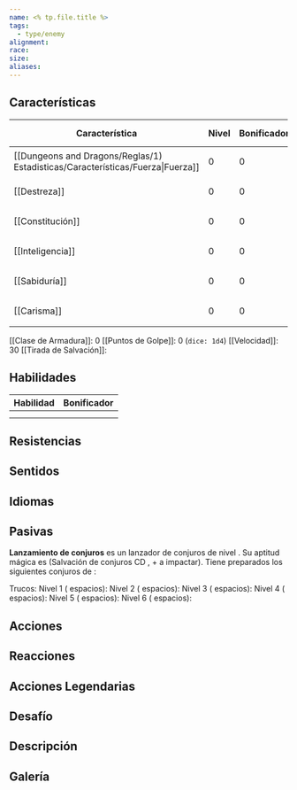 ```yaml
---
name: <% tp.file.title %>
tags:
  - type/enemy
alignment: 
race: 
size: 
aliases:
---
```


## Características

| Característica                                                                 | Nivel | Bonificador | Lanzar dado      |
| ------------------------------------------------------------------------------ | ----- | ----------- | ---------------- |
| [[Dungeons and Dragons/Reglas/1) Estadisticas/Características/Fuerza\|Fuerza]] | 0     | 0           | `dice: 1d20 + 0` |
| [[Destreza]]                                                                   | 0     | 0           | `dice: 1d20 + 0` |
| [[Constitución]]                                                               | 0     | 0           | `dice: 1d20 + 0` |
| [[Inteligencia]]                                                               | 0     | 0           | `dice: 1d20 + 0` |
| [[Sabiduría]]                                                                  | 0     | 0           | `dice: 1d20 + 0` |
| [[Carisma]]                                                                    | 0     | 0           | `dice: 1d20 + 0` |

[[Clase de Armadura]]: 0
[[Puntos de Golpe]]: 0 (`dice: 1d4`)
[[Velocidad]]: 30
[[Tirada de Salvación]]:

## Habilidades

| Habilidad | Bonificador |
| --------- | ----------- |
|           |             |
|           |             |

## Resistencias



## Sentidos



## Idiomas



## Pasivas

**Lanzamiento de conjuros**
 es un lanzador de conjuros de nivel . Su aptitud mágica es  (Salvación de conjuros CD , + a impactar). Tiene preparados los siguientes conjuros de :

Trucos: 
Nivel 1 ( espacios): 
Nivel 2 ( espacios): 
Nivel 3 ( espacios): 
Nivel 4 ( espacios): 
Nivel 5 ( espacios): 
Nivel 6 ( espacios):

## Acciones



## Reacciones



## Acciones Legendarias



## Desafío



## Descripción



## Galería


